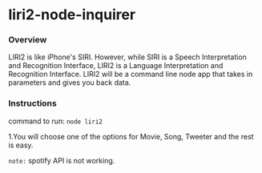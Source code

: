 # liri2-node-inquirer

### Overview

 LIRI2 is like iPhone's SIRI. However, while SIRI is a Speech Interpretation and Recognition Interface, LIRI2 is a Language Interpretation and Recognition Interface. LIRI2 will be a command line node app that takes in parameters and gives you back data.

### Instructions

 command to run: `node liri2`

 1.You will choose one of the options for Movie, Song, Tweeter
   and the rest is easy.

  `note:` spotify API is not working.